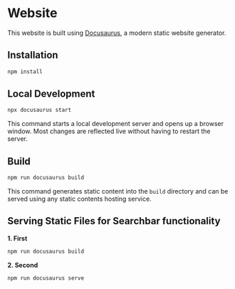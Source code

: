 # Website

This website is built using [Docusaurus](https://docusaurus.io/), a modern static website generator.

## Installation

```bash
npm install
```

## Local Development

```bash
npx docusaurus start
```

This command starts a local development server and opens up a browser window. Most changes are reflected live without having to restart the server.

## Build

```bash
npm run docusaurus build
```

This command generates static content into the `build` directory and can be served using any static contents hosting service.

## Serving Static Files for Searchbar functionality

**1. First**
```bash
npm run docusaurus build
```
**2. Second**
```bash
npm run docusaurus serve
```
